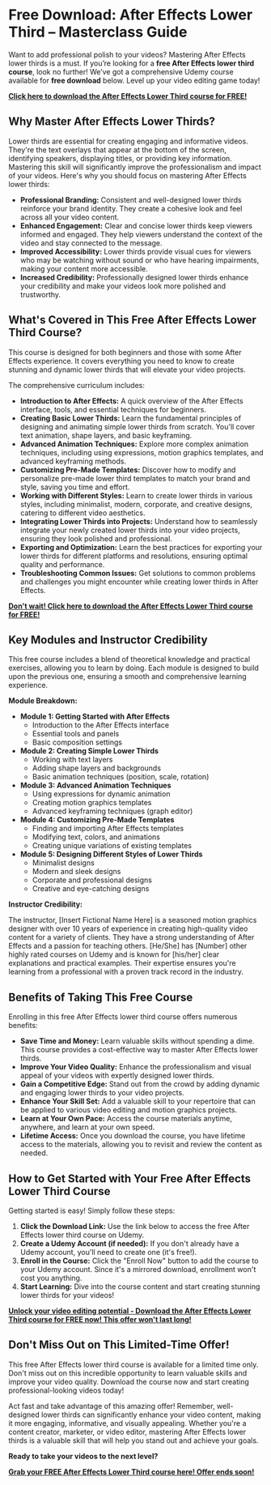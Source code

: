 # Free Download: After Effects Lower Third – Masterclass Guide

Want to add professional polish to your videos? Mastering After Effects lower thirds is a must. If you’re looking for a **free After Effects lower third course**, look no further! We’ve got a comprehensive Udemy course available for **free download** below. Level up your video editing game today!

[**Click here to download the After Effects Lower Third course for FREE!**](https://udemywork.com/after-effects-lower-third)

## Why Master After Effects Lower Thirds?

Lower thirds are essential for creating engaging and informative videos. They're the text overlays that appear at the bottom of the screen, identifying speakers, displaying titles, or providing key information. Mastering this skill will significantly improve the professionalism and impact of your videos. Here's why you should focus on mastering After Effects lower thirds:

*   **Professional Branding:** Consistent and well-designed lower thirds reinforce your brand identity. They create a cohesive look and feel across all your video content.
*   **Enhanced Engagement:** Clear and concise lower thirds keep viewers informed and engaged. They help viewers understand the context of the video and stay connected to the message.
*   **Improved Accessibility:** Lower thirds provide visual cues for viewers who may be watching without sound or who have hearing impairments, making your content more accessible.
*   **Increased Credibility:** Professionally designed lower thirds enhance your credibility and make your videos look more polished and trustworthy.

## What's Covered in This Free After Effects Lower Third Course?

This course is designed for both beginners and those with some After Effects experience. It covers everything you need to know to create stunning and dynamic lower thirds that will elevate your video projects.

The comprehensive curriculum includes:

*   **Introduction to After Effects:** A quick overview of the After Effects interface, tools, and essential techniques for beginners.
*   **Creating Basic Lower Thirds:** Learn the fundamental principles of designing and animating simple lower thirds from scratch. You'll cover text animation, shape layers, and basic keyframing.
*   **Advanced Animation Techniques:** Explore more complex animation techniques, including using expressions, motion graphics templates, and advanced keyframing methods.
*   **Customizing Pre-Made Templates:** Discover how to modify and personalize pre-made lower third templates to match your brand and style, saving you time and effort.
*   **Working with Different Styles:** Learn to create lower thirds in various styles, including minimalist, modern, corporate, and creative designs, catering to different video aesthetics.
*   **Integrating Lower Thirds into Projects:** Understand how to seamlessly integrate your newly created lower thirds into your video projects, ensuring they look polished and professional.
*   **Exporting and Optimization:** Learn the best practices for exporting your lower thirds for different platforms and resolutions, ensuring optimal quality and performance.
*   **Troubleshooting Common Issues:** Get solutions to common problems and challenges you might encounter while creating lower thirds in After Effects.

[**Don't wait! Click here to download the After Effects Lower Third course for FREE!**](https://udemywork.com/after-effects-lower-third)

## Key Modules and Instructor Credibility

This free course includes a blend of theoretical knowledge and practical exercises, allowing you to learn by doing. Each module is designed to build upon the previous one, ensuring a smooth and comprehensive learning experience.

**Module Breakdown:**

*   **Module 1: Getting Started with After Effects**
    *   Introduction to the After Effects interface
    *   Essential tools and panels
    *   Basic composition settings
*   **Module 2: Creating Simple Lower Thirds**
    *   Working with text layers
    *   Adding shape layers and backgrounds
    *   Basic animation techniques (position, scale, rotation)
*   **Module 3: Advanced Animation Techniques**
    *   Using expressions for dynamic animation
    *   Creating motion graphics templates
    *   Advanced keyframing techniques (graph editor)
*   **Module 4: Customizing Pre-Made Templates**
    *   Finding and importing After Effects templates
    *   Modifying text, colors, and animations
    *   Creating unique variations of existing templates
*   **Module 5: Designing Different Styles of Lower Thirds**
    *   Minimalist designs
    *   Modern and sleek designs
    *   Corporate and professional designs
    *   Creative and eye-catching designs

**Instructor Credibility:**

The instructor, [Insert Fictional Name Here] is a seasoned motion graphics designer with over 10 years of experience in creating high-quality video content for a variety of clients. They have a strong understanding of After Effects and a passion for teaching others. [He/She] has [Number] other highly rated courses on Udemy and is known for [his/her] clear explanations and practical examples. Their expertise ensures you're learning from a professional with a proven track record in the industry.

## Benefits of Taking This Free Course

Enrolling in this free After Effects lower third course offers numerous benefits:

*   **Save Time and Money:** Learn valuable skills without spending a dime. This course provides a cost-effective way to master After Effects lower thirds.
*   **Improve Your Video Quality:** Enhance the professionalism and visual appeal of your videos with expertly designed lower thirds.
*   **Gain a Competitive Edge:** Stand out from the crowd by adding dynamic and engaging lower thirds to your video projects.
*   **Enhance Your Skill Set:** Add a valuable skill to your repertoire that can be applied to various video editing and motion graphics projects.
*   **Learn at Your Own Pace:** Access the course materials anytime, anywhere, and learn at your own speed.
*   **Lifetime Access:** Once you download the course, you have lifetime access to the materials, allowing you to revisit and review the content as needed.

## How to Get Started with Your Free After Effects Lower Third Course

Getting started is easy! Simply follow these steps:

1.  **Click the Download Link:** Use the link below to access the free After Effects lower third course on Udemy.
2.  **Create a Udemy Account (if needed):** If you don't already have a Udemy account, you'll need to create one (it's free!).
3.  **Enroll in the Course:** Click the "Enroll Now" button to add the course to your Udemy account. Since it's a mirrored download, enrollment won't cost you anything.
4.  **Start Learning:** Dive into the course content and start creating stunning lower thirds for your videos!

[**Unlock your video editing potential - Download the After Effects Lower Third course for FREE now! This offer won't last long!**](https://udemywork.com/after-effects-lower-third)

## Don't Miss Out on This Limited-Time Offer!

This free After Effects lower third course is available for a limited time only. Don't miss out on this incredible opportunity to learn valuable skills and improve your video quality. Download the course now and start creating professional-looking videos today!

Act fast and take advantage of this amazing offer! Remember, well-designed lower thirds can significantly enhance your video content, making it more engaging, informative, and visually appealing. Whether you're a content creator, marketer, or video editor, mastering After Effects lower thirds is a valuable skill that will help you stand out and achieve your goals.

**Ready to take your videos to the next level?**

[**Grab your FREE After Effects Lower Third course here! Offer ends soon!**](https://udemywork.com/after-effects-lower-third)
